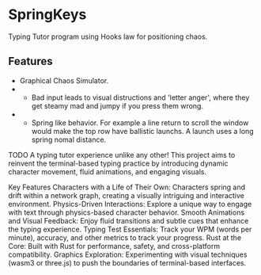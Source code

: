 # SpringKeys
Typing Tutor program using Hooks law for positioning chaos. 

## Features
- Graphical Chaos Simulator.
- - Bad input leads to visual distructions and 'letter anger', where they get steamy mad and jumpy if you press them wrong.
- - Spring like behavior. For example a line return to scroll the window would make the top row have ballistic launchs. A launch uses a long spring nomal distance.
    

TODO A typing tutor experience unlike any other! This project aims to reinvent the terminal-based typing practice by introducing dynamic character movement, fluid animations, and engaging visuals.

Key Features
Characters with a Life of Their Own: Characters spring and drift within a network graph, creating a visually intriguing and interactive environment.
Physics-Driven Interactions: Explore a unique way to engage with text through physics-based character behavior.
Smooth Animations and Visual Feedback: Enjoy fluid transitions and subtle cues that enhance the typing experience.
Typing Test Essentials: Track your WPM (words per minute), accuracy, and other metrics to track your progress.
Rust at the Core: Built with Rust for performance, safety, and cross-platform compatibility.
Graphics Exploration: Experimenting with visual techniques (wasm3 or three.js) to push the boundaries of terminal-based interfaces.
